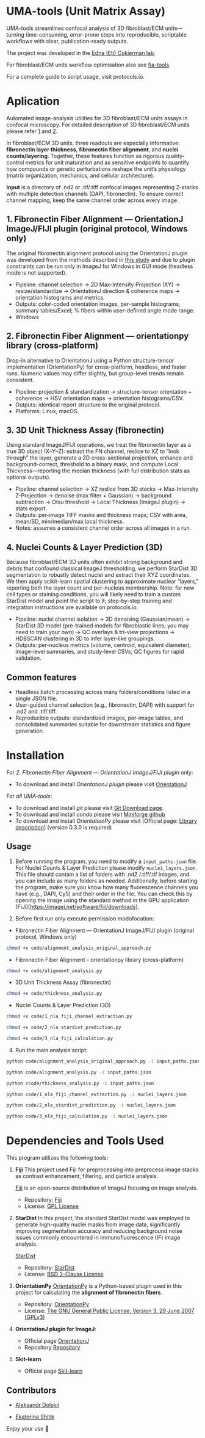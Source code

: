 # UMA-tools (Unit Matrix Assay)
UMA-tools streamlines confocal analysis of 3D fibroblast/ECM units—turning time-consuming, error-prone steps into reproducible, scriptable workflows with clear, publication-ready outputs.

The project was developed in the [Edna (Eti) Cukierman lab](https://www.foxchase.org/edna-cukierman).

For fibroblast/ECM units workflow optimisation also see [fia-tools](https://github.com/alexdolskii/FIA-tools).

For a complete guide to script usage, visit protocols.io.

# Aplication
Automated image-analysis utilities for 3D fibroblast/ECM units assays in confocal microscopy.
For detailed description of 3D fibroblast/ECM units please refer [1](https://pubmed.ncbi.nlm.nih.gov/32222216/) and [2](https://pubmed.ncbi.nlm.nih.gov/27245425/).

In fibroblast/ECM 3D units, three readouts are especially informative: **fibronectin layer thickness**, **fibronectin fiber alignment**, and **nuclei counts/layering**. Together, these features function as rigorous quality-control metrics for unit maturation and as sensitive endpoints to quantify how compounds or genetic perturbations reshape the unit’s physiology (matrix organization, mechanics, and cellular architecture).

**Input** is a directory of .nd2 or .tif/.tiff confocal images representing Z-stacks with multiple detection channels (DAPI, fibronectin). To ensure correct channel mapping, keep the same channel order across every image.

## 1. Fibronectin Fiber Alignment — OrientationJ ImageJ/FIJI plugin (original protocol, Windows only)
The original fibronectin alignment protocol using the OrientationJ plugin was developed from the methods described in [this study](https://pubmed.ncbi.nlm.nih.gov/32222216/) and due to plugin constraints can be run only in ImageJ for Windows in GUI mode (headless mode is not supported).
- Pipeline: channel selection → 2D Max-Intensity Projection (XY) → resize/standardize → OrientationJ direction & coherence maps → orientation histograms and metrics.
- Outputs: color-coded orientation images, per-sample histograms, summary tables/Excel; % fibers within user-defined angle mode range.
- Windows

## 2. Fibronectin Fiber Alignment — orientationpy library (cross-platform)
Drop-in alternative to OrientationJ using a Python structure-tensor implementation (OrientationPy) for cross-platform, headless, and faster runs. Numeric values may differ slightly, but group-level trends remain consistent.
- Pipeline: projection & standardization → structure-tensor orientation + coherence → HSV orientation maps → orientation histograms/CSV.
- Outputs: identical report structure to the original protocol.
- Platforms: Linux, macOS.

## 3. 3D Unit Thickness Assay (fibronectin)
Using standard ImageJ/FIJI operations, we treat the fibronectin layer as a true 3D object (X–Y–Z): extract the FN channel, reslice to XZ to “look through” the layer, generate a 2D cross-sectional projection, enhance and background-correct, threshold to a binary mask, and compute Local Thickness—reporting the median thickness (with full distribution stats as optional outputs).
- Pipeline: channel selection → XZ reslice from 3D stacks → Max-Intensity Z-Projection → denoise (max filter + Gaussian) → background subtraction → Otsu threshold → Local Thickness (ImageJ plugin) → stats export.
- Outputs: per-image TIFF masks and thickness maps; CSV with area, mean/SD, min/median/max local thickness.
- Notes: assumes a consistent channel order across all images in a run.

## 4. Nuclei Counts & Layer Prediction (3D)
Because fibroblast/ECM 3D units often exhibit strong background and debris that confound classical ImageJ thresholding, we perform StarDist 3D segmentation to robustly detect nuclei and extract their XYZ coordinates. We then apply scikit-learn spatial clustering to approximate nuclear “layers,” reporting both the layer count and per-nucleus membership. Note: for new cell types or staining conditions, you will likely need to train a custom StarDist model and point the script to it; step-by-step training and integration instructions are available on protocols.io.
- Pipeline: nuclei channel isolation → 3D denoising (Gaussian/mean) → StarDist 3D model (pre-trained models for fibroblastic lines; you may need to train your own) → QC overlays & tri-view projections → HDBSCAN clustering in 3D to infer layer-like groupings.
- Outputs: per-nucleus metrics (volume, centroid, equivalent diameter), image-level summaries, and study-level CSVs; QC figures for rapid validation.

## Common features
- Headless batch processing across many folders/conditions listed in a single JSON file.
- User-guided channel selection (e.g., fibronectin, DAPI) with support for .nd2 and .tif/.tiff.
- Reproducible outputs: standardized images, per-image tables, and consolidated summaries suitable for downstream statistics and figure generation.

# Installation 
For *2. Fibronectin Fiber Alignment — OrientationJ ImageJ/FIJI plugin* only:
- To download and install *OrientationJ plugin* please visit [OrientationJ](https://bigwww.epfl.ch/demo/orientation/)

For *all UMA-tools*:
- To download and install *git* please visit [Git Download page](https://git-scm.com/downloads).
- To download and install *conda* please visit [Miniforge github](https://github.com/conda-forge/miniforge)
- To download and install *OrientationPy* please visit [Official page: [Library description](https://epfl-center-for-imaging.gitlab.io/orientationpy/introduction.html)] (version 0.3.0 is required)

## Usage
1. Before running the program, you need to modify a `input_paths.json` file. For Nuclei Counts & Layer Prediction please modify `nuclei_layers.json`.  This file should contain a list of folders with .nd2 /.tiff/.tif images, and you can include as many folders as needed.
Additionally, before starting the program, make sure you know how many fluorescence channels you have (e.g., DAPI, Cy5) and their order in the file. You can check this by opening the image using the standard method in the GPU application (FiJi)[https://imagej.net/software/fiji/downloads].

2. Before first run only execute permission modofocation:
- Fibronectin Fiber Alignment — OrientationJ ImageJ/FIJI plugin (original protocol, Windows only)
```bash
chmod +x code/alignment_analysis_original_approach.py
```
- Fibronectin Fiber Alignment - orientationpy library (cross-platform)
```bash
chmod +x code/alignment_analysis.py
```
-   3D Unit Thickness Assay (fibronectin)
```bash
chmod +x code/thickness_analysis.py
```
-   Nuclei Counts & Layer Prediction (3D)
```bash
chmod +x code/1_nla_fiji_channel_extraction.py
```
```bash
chmod +x code/2_nla_stardist_prediction.py
```
```bash
chmod +x code/3_nla_fiji_calculation.py
```

4. Run the main analysis script:
```bash
python code/alignment_analysis_original_approach.py -i input_paths.json
```
```bash
python code/alignment_analysis.py -i input_paths.json
```
```bash
python ccode/thickness_analysis.py -i input_paths.json
```
```bash
python code/1_nla_fiji_channel_extraction.py -i nuclei_layers.json
```
```bash
python code/2_nla_stardist_prediction.py -i nuclei_layers.json
```
```bash
python code/3_nla_fiji_calculation.py -i nuclei_layers.json
```



# Dependencies and Tools Used
This program utilizes the following tools:

1. **Fiji** 
    This project used Fiji for preprocessing into preprocess image stacks as contrast enhancement, filtering, and particle analysis.

    [Fiji](https://fiji.sc/) is an open-source distribution of ImageJ focusing on image analysis. 
    
    - Repository: [Fiji](https://github.com/fiji/fiji)  
    - License: [GPL License](https://imagej.net/licensing/)

2. **StarDist**
    In this project, the standard StarDist model was employed to generate high-quality nuclei masks from image data, significantly improving segmentation accuracy and reducing background noise issues commonly encountered in immunofluorescence (IF) image analysis.
    
    [StarDist](https://stardist.net/)

    - Repository: [StarDist](https://github.com/stardist/stardist)  
    - License: [BSD 3-Clause License](https://github.com/stardist/stardist/blob/main/LICENSE.txt)
  
3. **OrientationPy**
   [OrientationPy](https://epfl-center-for-imaging.gitlab.io/orientationpy/introduction.html) is a Python-based plugin used in this project for calculating the **alignment of fibronectin fibers**.

   - Repository: [OrientationPy](https://gitlab.com/epfl-center-for-imaging/orientationpy/)  
   - License: [The GNU General Public License, Version 3, 29 June 2007 (GPLv3)](https://gitlab.com/epfl-center-for-imaging/orientationpy/-/blob/main/LICENSE.md?ref_type=heads)

4. **OrientationJ plugin for ImageJ**:
   - Official page [OrientationJ](https://bigwww.epfl.ch/demo/orientation/)
   - Repository [Repository](https://github.com/Biomedical-Imaging-Group/OrientationJ)

5. **Skit-learn**
   - Official page [Skit-learn](https://scikit-learn.org/stable/)


## Contributors

- [Aleksandr Dolskii](aleksandr.dolskii@fccc.edu)

- [Ekaterina Shitik](mailto:shitik.ekaterina@gmail.com) 

Enjoy your use 💫


